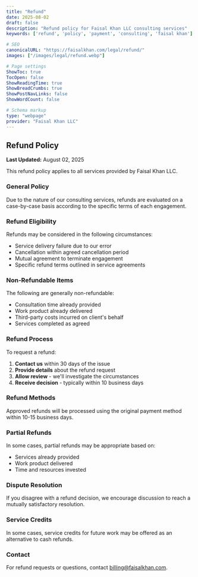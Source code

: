 ```yaml
---
title: "Refund"
date: 2025-08-02
draft: false
description: "Refund policy for Faisal Khan LLC consulting services"
keywords: ['refund', 'policy', 'payment', 'consulting', 'faisal khan']

# SEO
canonicalURL: "https://faisalkhan.com/legal/refund/"
images: ["/images/legal/refund.webp"]

# Page settings
ShowToc: true
TocOpen: false
ShowReadingTime: true
ShowBreadCrumbs: true
ShowPostNavLinks: false
ShowWordCount: false

# Schema markup
type: "webpage"
provider: "Faisal Khan LLC"
---
```


## Refund Policy

**Last Updated:** August 02, 2025

This refund policy applies to all services provided by Faisal Khan LLC.

### General Policy

Due to the nature of our consulting services, refunds are evaluated on a case-by-case basis according to the specific terms of each engagement.

### Refund Eligibility

Refunds may be considered in the following circumstances:
- Service delivery failure due to our error
- Cancellation within agreed cancellation period
- Mutual agreement to terminate engagement
- Specific refund terms outlined in service agreements

### Non-Refundable Items

The following are generally non-refundable:
- Consultation time already provided
- Work product already delivered
- Third-party costs incurred on client's behalf
- Services completed as agreed

### Refund Process

To request a refund:
1. **Contact us** within 30 days of the issue
2. **Provide details** about the refund request
3. **Allow review** - we'll investigate the circumstances
4. **Receive decision** - typically within 10 business days

### Refund Methods

Approved refunds will be processed using the original payment method within 10-15 business days.

### Partial Refunds

In some cases, partial refunds may be appropriate based on:
- Services already provided
- Work product delivered
- Time and resources invested

### Dispute Resolution

If you disagree with a refund decision, we encourage discussion to reach a mutually satisfactory resolution.

### Service Credits

In some cases, service credits for future work may be offered as an alternative to cash refunds.

### Contact

For refund requests or questions, contact [billing@faisalkhan.com](mailto:billing@faisalkhan.com).
